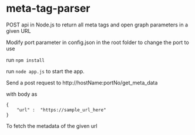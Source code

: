 # meta-tag-parser
POST api in Node.js to return all meta tags and open graph parameters in a given URL

Modify port parameter in config.json in the root folder to change the port to use

run ``` npm install ```

run ``` node app.js ``` to start the app.



Send a post request to 
http://hostName:portNo/get_meta_data


with body as
```
{
    "url" :  "https://sample_url_here"
} 
```
To fetch the metadata of the given url
